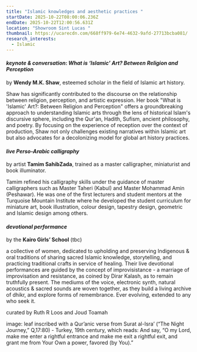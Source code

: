 ```yaml
---
title: "Islamic knowledges and aesthetic practices "
startDate: 2025-10-22T08:00:06.236Z
endDate: 2025-10-22T12:00:56.631Z
location: "Showroom Sint Lucas "
thumbnail: https://ucarecdn.com/668ff979-6e74-4632-9afd-27713bcba081/
research_interests:
  - Islamic
---
```

#### *keynote & conversation*: *What is ‘Islamic’ Art? Between Religion and Perception*

by **Wendy M.K. Shaw**, esteemed scholar in the field of Islamic art history.  

Shaw has significantly contributed to the discourse on the relationship between religion, perception, and artistic expression. Her book "What is 'Islamic' Art?: Between Religion and Perception" offers a groundbreaking approach to understanding Islamic arts through the lens of historical Islam's discursive sphere, including the Qur'an, Hadith, Sufism, ancient philosophy, and poetry. By focusing on the experience of reception over the context of production, Shaw not only challenges existing narratives within Islamic art but also advocates for a decolonizing model for global art history practices.

#### *live Perso-Arabic calligraphy*

by artist **Tamim SahibZada**, trained as a master calligrapher, miniaturist and book illuminator.

Tamim refined his calligraphy skills under the guidance of master calligraphers such as Master Taheri (Kabul) and Master Mohammad Amin (Peshawar). He was one of the first lecturers and student mentors at the Turquoise Mountain Institute where he developed the student curriculum for miniature art, book illustration, colour design, tapestry design, geometric and Islamic design among others. 

#### *devotional performance*

by the **Kairo Girls’ School** (tbc)

a collective of women, dedicated to upholding and preserving Indigenous & oral traditions of sharing sacred Islamic knowledge, storytelling, and practicing traditional crafts in service of healing. Their live devotional performances are guided by the concept of improvisistance - a marriage of improvisation and resistance, as coined by Dirar Kalash, as to remain truthfully present. The mediums of the voice, electronic synth, natural acoustics & sacred sounds are woven together, as they build a living archive of dhikr, and explore forms of remembrance. Ever evolving, extended to any who seek it. 

curated by Ruth R Loos and Joud Toamah 

i﻿mage: leaf inscribed with a Qur’anic verse from Surat al-Isra’ (“The Night Journey,” Q,17:80) - Turkey, 19th century, which reads: And say, “O my Lord, make me enter a rightful entrance and make me exit a rightful exit, and grant me from Your Own a power, favored (by You).”